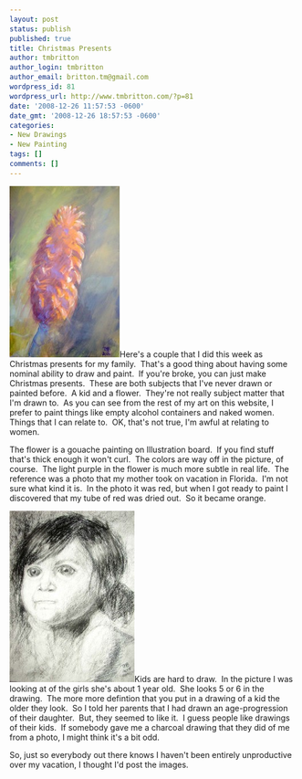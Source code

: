 ```yaml
---
layout: post
status: publish
published: true
title: Christmas Presents
author: tmbritton
author_login: tmbritton
author_email: britton.tm@gmail.com
wordpress_id: 81
wordpress_url: http://www.tmbritton.com/?p=81
date: '2008-12-26 11:57:53 -0600'
date_gmt: '2008-12-26 18:57:53 -0600'
categories:
- New Drawings
- New Painting
tags: []
comments: []
---
```

<p><a href="/assets/img/2008/12/122608-1.jpg"><img class="float-right size-medium wp-image-83" title="122608-1" src="/assets/img/2008/12/122608-1-193x300.jpg" alt="" width="193" height="300" /></a>Here's a couple that I did this week as Christmas presents for my family.  That's a good thing about having some nominal ability to draw and paint.  If you're broke, you can just make Christmas presents.  These are both subjects that I've never drawn or painted before.  A kid and a flower.  They're not really subject matter that I'm drawn to.  As you can see from the rest of my art on this website, I prefer to paint things like empty alcohol containers and naked women.  Things that I can relate to.  OK, that's not true, I'm awful at relating to women.</p>
<p>The flower is a gouache painting on Illustration board.  If you find stuff that's thick enough it won't curl.  The colors are way off in the picture, of course.  The light purple in the flower is much more subtle in real life.  The reference was a photo that my mother took on vacation in Florida.  I'm not sure what kind it is.  In the photo it was red, but when I got ready to paint I discovered that my tube of red was dried out.  So it became orange.</p>
<p><a href="/assets/img/2008/12/122608-2.jpg"><img class="float-right size-medium wp-image-82" title="122608-2" src="/assets/img/2008/12/122608-2-219x300.jpg" alt="" width="219" height="300" /></a>Kids are hard to draw.  In the picture I was looking at of the girls she's about 1 year old.  She looks 5 or 6 in the drawing.  The more more defintion that you put in a drawing of a kid the older they look.  So I told her parents that I had drawn an age-progression of their daughter.  But, they seemed to like it.  I guess people like drawings of their kids.  If somebody gave me a charcoal drawing that they did of me from a photo, I might think it's a bit odd.</p>
<p>So, just so everybody out there knows I haven't been entirely unproductive over my vacation, I thought I'd post the images.</p>
